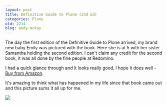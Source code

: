 ```yaml
---
layout: post
title: Definitive Guide to Plone (2nd Ed)
categories: Plone
old: 2214
blog: andy-mckay
---
```

<p>The day the first edition of the Definitive Guide to Plone arrived, my brand new baby Emily was pictured with the book. Here she is at 5 with her sister Samantha holding the second edition. I can't claim any credit for the second book, it was all done by the fine people at Redomino.</p>
<p>I had a quick glance through and it looks really good, I hope it does well - <a href="http://www.amazon.ca/gp/product/1430218932?ie=UTF8&tag=wwwzopezenorg-20&linkCode=as2&camp=15121&creative=330641&creativeASIN=1430218932">Buy from Amazon</a>.</p>
<p>It's amazing to think what has happened in my life since that book came out and this picture sums it all up for me.</p>
<img style="clear:both" src="http://www.agmweb.ca/files/IMG_6248.jpg" />